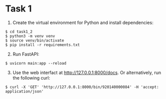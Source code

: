 # Task 1
1. Create the virtual environment for Python and install dependencies:
```shell
$ cd task1_2
$ python3 -m venv venv
$ source venv/bin/activate
$ pip install -r requirements.txt
```

2. Run FastAPI:
```shell
$ uvicorn main:app --reload
```

3. Use the web interfact at http://127.0.0.1:8000/docs. Or alternatively, run the following curl:
```shell
$ curl -X 'GET' 'http://127.0.0.1:8000/bin/920140000084' -H 'accept: application/json'
```